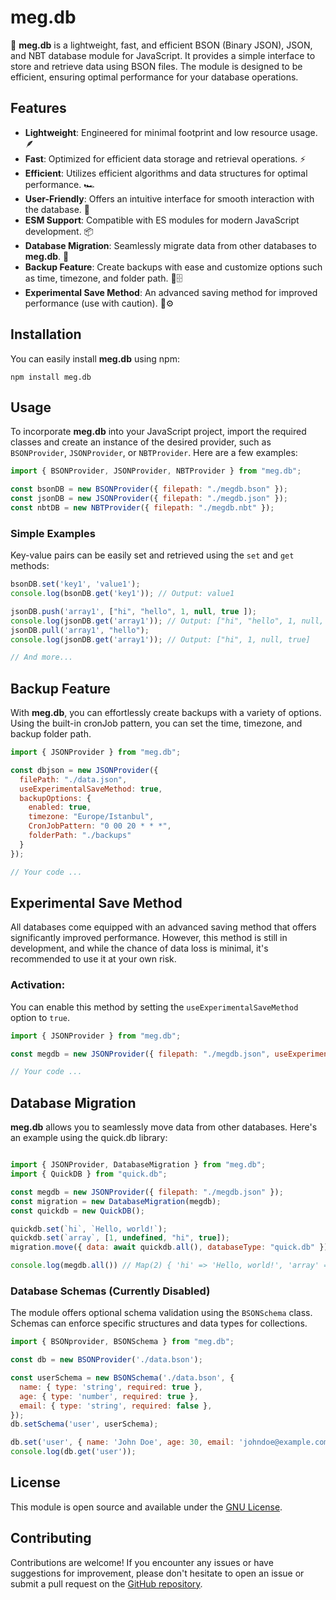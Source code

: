 # meg.db

🚀 **meg.db** is a lightweight, fast, and efficient BSON (Binary JSON), JSON, and NBT database module for JavaScript. It provides a simple interface to store and retrieve data using BSON files. The module is designed to be efficient, ensuring optimal performance for your database operations.

## Features

- **Lightweight**: Engineered for minimal footprint and low resource usage. 🪶
- **Fast**: Optimized for efficient data storage and retrieval operations. ⚡
- **Efficient**: Utilizes efficient algorithms and data structures for optimal performance. 🏎️
- **User-Friendly**: Offers an intuitive interface for smooth interaction with the database. 🤝
- **ESM Support**: Compatible with ES modules for modern JavaScript development. 📦
- **Database Migration**: Seamlessly migrate data from other databases to **meg.db**. 🔄
- **Backup Feature**: Create backups with ease and customize options such as time, timezone, and folder path. 📂🗄️
- **Experimental Save Method**: An advanced saving method for improved performance (use with caution). 🔧⚙️

## Installation

You can easily install **meg.db** using npm:

```shell
npm install meg.db
```

## Usage

To incorporate **meg.db** into your JavaScript project, import the required classes and create an instance of the desired provider, such as `BSONProvider`, `JSONProvider`, or `NBTProvider`. Here are a few examples:

```javascript
import { BSONProvider, JSONProvider, NBTProvider } from "meg.db";

const bsonDB = new BSONProvider({ filepath: "./megdb.bson" });
const jsonDB = new JSONProvider({ filepath: "./megdb.json" });
const nbtDB = new NBTProvider({ filepath: "./megdb.nbt" });
```

### Simple Examples

Key-value pairs can be easily set and retrieved using the `set` and `get` methods:

```javascript
bsonDB.set('key1', 'value1');
console.log(bsonDB.get('key1')); // Output: value1

jsonDB.push('array1', ["hi", "hello", 1, null, true ]);
console.log(jsonDB.get('array1')); // Output: ["hi", "hello", 1, null, true]
jsonDB.pull('array1', "hello");
console.log(jsonDB.get('array1')); // Output: ["hi", 1, null, true]

// And more...
```

## Backup Feature

With **meg.db**, you can effortlessly create backups with a variety of options. Using the built-in cronJob pattern, you can set the time, timezone, and backup folder path.

```javascript
import { JSONProvider } from "meg.db";

const dbjson = new JSONProvider({ 
  filePath: "./data.json", 
  useExperimentalSaveMethod: true,
  backupOptions: {
    enabled: true,
    timezone: "Europe/Istanbul",
    CronJobPattern: "0 00 20 * * *",
    folderPath: "./backups"
  }
});

// Your code ...

```

## Experimental Save Method

All databases come equipped with an advanced saving method that offers significantly improved performance. However, this method is still in development, and while the chance of data loss is minimal, it's recommended to use it at your own risk.

### Activation:

You can enable this method by setting the `useExperimentalSaveMethod` option to `true`.

```javascript
import { JSONProvider } from "meg.db";

const megdb = new JSONProvider({ filepath: "./megdb.json", useExperimentalSaveMethod: true });

// Your code ...
```

## Database Migration

**meg.db** allows you to seamlessly move data from other databases. Here's an example using the quick.db library:

```javascript

import { JSONProvider, DatabaseMigration } from "meg.db";
import { QuickDB } from "quick.db";

const megdb = new JSONProvider({ filepath: "./megdb.json" });
const migration = new DatabaseMigration(megdb);
const quickdb = new QuickDB();

quickdb.set(`hi`, `Hello, world!`);
quickdb.set(`array`, [1, undefined, "hi", true]);
migration.move({ data: await quickdb.all(), databaseType: "quick.db" });

console.log(megdb.all()) // Map(2) { 'hi' => 'Hello, world!', 'array' => [1, undefined, "hi", true] }

```

### Database Schemas (Currently Disabled)

The module offers optional schema validation using the `BSONSchema` class. Schemas can enforce specific structures and data types for collections.

```javascript
import { BSONprovider, BSONSchema } from "meg.db";

const db = new BSONProvider('./data.bson');

const userSchema = new BSONSchema('./data.bson', {
  name: { type: 'string', required: true },
  age: { type: 'number', required: true },
  email: { type: 'string', required: false },
});
db.setSchema('user', userSchema);

db.set('user', { name: 'John Doe', age: 30, email: 'johndoe@example.com' });
console.log(db.get('user'));
```

## License

This module is open source and available under the [GNU License](https://opensource.org/license/gpl-3-0/).

## Contributing

Contributions are welcome! If you encounter any issues or have suggestions for improvement, please don't hesitate to open an issue or submit a pull request on the [GitHub repository](https://github.com/MegalithOffical/meg.db/issues).
